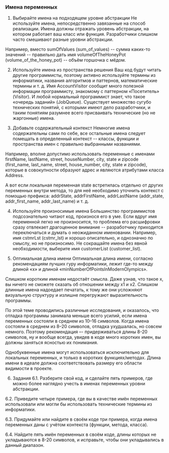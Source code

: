 ### Имена переменных
1. Выбирайте имена на подходящем уровне абстракции
Не используйте имена, непосредственно завязанные на способ реализации. Имена должны отражать уровень абстракции, на котором работает ваш класс или функция. Разработчики слишком часто смешивают разные уровни абстракции.

Например, вместо sumOfValues (sum_of_values) -- сумма каких-то значений -- правильно дать имя volumeOfTheHoneyPot (volume_of_the_honey_pot) -- объём горшочка с мёдом.

2. Используйте имена из пространства решения
Ваш код будут читать другие программисты, поэтому активно используйте термины из информатики, названия алгоритмов и паттернов, математические термины и т. д. Имя AccountVisitor сообщит много полезной информации программисту, знакомому с паттерном «Посетитель» (Visitor). И любой нормальный программист знает, что такое «очередь заданий» (JobQueue). Существует множество сугубо технических понятий, с которыми имеют дело разработчики, и таким понятиям разумнее всего присваивать технические (но не жаргонные) имена.

3. Добавьте содержательный контекст
Немногие имена содержательны сами по себе, все остальные имена следует помещать в определенный контекст -- классы, функции и пространства имен с правильно выбранными названиями.

Например, вполне допустимо использовать переменные с именами firstName, lastName, street, houseNumber, city, state и zipcode (first_name, last_name, street, house_number, city, state и zipcode), которые в совокупности образуют адрес и являются атрибутами класса Address.

А вот если локальная переменная state встретилась отдельно от других переменных внутри метода, то для неё необходимо уточнить контекст с помощью префикса: addrState, addrFirstName, addrLastName (addr_state, addr_first_name, addr_last_name) и т. д.

4. Используйте произносимые имена
Большинство программистов подсознательно читают код, произнося его в уме. Если вдруг имя переменной легко не произносится, то проблема его расшифровки сразу отвлекает драгоценное внимание -- разработчику приходится переключаться и думать о неожиданном именовании. Например, имя cstmrLst (cstmr_lst) и хорошо описательно, и однозначно по смыслу, но не произносимо. Не сокращайте имена без явной необходимости, выберите имя customerList (customer_list).

5. Оптимальная длина имени
Оптимальная длина имени, согласно рекомендациям лучших гуру информатики, лежит где-то между длиной «x» и длиной «minNumberOfPointsInModernOlympics».

Слишком коротким именам недостаёт смысла. Даже узнав, что такое x, вы ничего не сможете сказать об отношении между x1 и x2. Слишком длинные имена надоедает печатать, к тому же они усложняют визуальную структуру и излишне перегружают выразительность программы.

По этой теме проводились различные исследования, и оказалось, что отладка программы занимала меньше всего усилий, если имена переменных состояли в среднем из 10–16 символов. Когда имена состояли в среднем из 8–20 символов, отладка ухудшалась, но совсем немного. Поэтому рекомендация –- придерживаться длины 8-20 символов, ну и вообще всегда, увидев в коде много коротких имен, вы должны заняться ясностью их понимания.

Однобуквенные имена могут использоваться исключительно для локальных переменных, и только в коротких функциях/методах. Длина имени в идеале должна соответствовать размеру его области видимости в проекте.

6. Задания
6.1. Разберите свой код, и сделайте пять примеров, где можно более наглядно учесть в именах переменных уровни абстракции.

6.2. Приведите четыре примера, где вы в качестве имён переменных использовали или могли бы использовать технические термины из информатики.

6.3. Придумайте или найдите в своём коде три примера, когда имена переменных даны с учётом контекста (функции, метода, класса).

6.4. Найдите пять имён переменных в своём коде, длины которых не укладываются в 8-20 символов, и исправьте, чтобы они укладывались в данный диапазон.